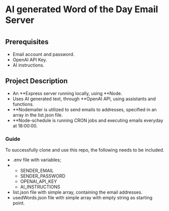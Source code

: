 #

# AI generated Word of the Day Email Server

#

## Prerequisites

- Email account and password.
- OpenAI API Key.
- AI instructions.

## Project Description

- An **Express server running locally, using **Node.
- Uses AI generated text, through **OpenAI API, using assistants and functions.
- **Nodemailer is utilized to send emails to addresses, specified in an array in the list.json file.
- **Node-schedule is running CRON jobs and executing emails everyday at 18:00:00.

### Guide

To successfully clone and use this repo, the following needs to be included.
- .env file with variables;
- - SENDER_EMAIL
  - SENDER_PASSWORD
  - OPENAI_API_KEY
  - AI_INSTRUCTIONS
- list.json file with simple array, containing the email addresses.
- usedWords.json file with simple array with empty string as starting point.
